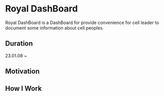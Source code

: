 # Royal DashBoard

Royal DashBoard is a DashBoard for provide convenience for cell leader to document some information about cell peoples.

## Duration

23.01.08 ~

## Motivation

## How I Work
